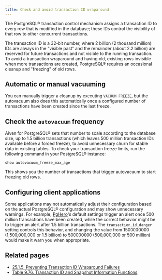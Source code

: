 ```yaml
---
title: Check and avoid transaction ID wraparound
---
```


The PostgreSQL® transaction control mechanism assigns a transaction ID
to every row that is modified in the database; these IDs control the
visibility of that row to other concurrent transactions.

The transaction ID is a 32-bit number, where 2 billion (2 thousand
million) IDs are always in the \"visible past\" and the remainder (about
2.2 billion) are reserved for future transactions and not visible to the
running transaction. To avoid a transaction wraparound and having old,
existing rows invisible when more transactions are created, PostgreSQL®
requires an occasional cleanup and \"freezing\" of old rows.

## Automatic or manual vacuuming

You can manually trigger a cleanup by executing `VACUUM FREEZE`, but the
autovacuum also does this automatically once a configured number of
transactions have been created since the last freeze.

## Check the `autovacuum` frequency

Aiven for PostgreSQL® sets that number to scale according to the
database size, up to 1.5 billion transactions (which leaves 500 million
transaction IDs available before a forced freeze), to avoid unnecessary
churn for stable data in existing tables. To check your transaction
freeze limits, run the following command in your PostgreSQL® instance:

```
show autovacuum_freeze_max_age
```

This shows you the number of transactions that trigger autovacuum to
start freezing old rows.

## Configuring client applications

Some applications may not automatically adjust their configuration based
on the actual PostgreSQL® configuration and may show unnecessary
warnings. For example, [PgHero](https://github.com/ankane/pghero)'s
default settings trigger an alert once 500 million transactions have
been created, while the correct behavior might be to trigger an alert
after 1.5 billion transactions. The `transaction_id_danger` setting
controls this behavior, and changing the value from 1500000000
(1,500,000,000 or 1.5 billion) to 500000000 (500,000,000 or 500 million)
would make it warn you when appropriate.

## Related pages

-   [25.1.5. Preventing Transaction ID Wraparound
    Failures](https://www.postgresql.org/docs/current/routine-vacuuming#VACUUM-FOR-WRAPAROUND)
-   [Table 9.76. Transaction ID and Snapshot Information
    Functions](https://www.postgresql.org/docs/14/functions-info#FUNCTIONS-PG-SNAPSHOT)
